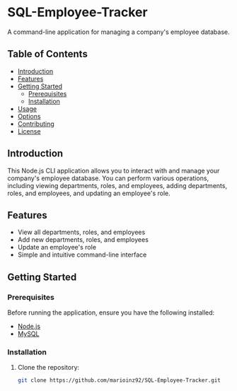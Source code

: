 # SQL-Employee-Tracker

A command-line application for managing a company's employee database.

## Table of Contents

- [Introduction](#introduction)
- [Features](#features)
- [Getting Started](#getting-started)
  - [Prerequisites](#prerequisites)
  - [Installation](#installation)
- [Usage](#usage)
- [Options](#options)
- [Contributing](#contributing)
- [License](#license)

## Introduction

This Node.js CLI application allows you to interact with and manage your company's employee database. You can perform various operations, including viewing departments, roles, and employees, adding departments, roles, and employees, and updating an employee's role.

## Features

- View all departments, roles, and employees
- Add new departments, roles, and employees
- Update an employee's role
- Simple and intuitive command-line interface

## Getting Started

### Prerequisites

Before running the application, ensure you have the following installed:

- [Node.js](https://nodejs.org/)
- [MySQL](https://www.mysql.com/)

### Installation

1. Clone the repository:

   ```bash
   git clone https://github.com/marioinz92/SQL-Employee-Tracker.git
